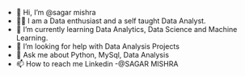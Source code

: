 - 👋 Hi, I’m @sagar mishra
- 👩‍💻 I am a Data enthusiast and a self taught Data Analyst.
- 🌱 I’m currently learning Data Analytics, Data Science and Machine Learning.
- 🤝 I’m looking for help with Data Analysis Projects
- 💬 Ask me about Python, MySql, Data Analysis
- 📫 How to reach me Linkedin -@SAGAR MISHRA
<!---
sagar mishra is a ✨ special ✨ repository because its `README.md` (this file) appears on your GitHub profile.
You can click the Preview link to take a look at your changes.
--->
